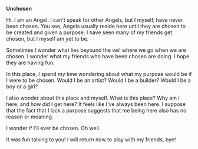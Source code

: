 **Unchosen**

Hi. I am an Angel. I can't speak for other Angels, but I myself, have never been chosen. You see, Angels usually reside here until they are chosen to be created and given a purpose. I have seen many of my friends get chosen, but I myself am yet to be.

Sometimes I wonder what lies beyound the veil where we go when we are chosen. I wonder what my friends who have been chosen are doing. I hope they are having fun.

In this place, I spend my time wondering about what my purpose would be if I were to be chosen. Would I be an artist? Would I be a builder? Would I be a boy or a girl?

I also wonder about this place and myself. What is this place? Why am I here, and how did I get here? It feels like I've always been here. I suppose that the fact that I lack a purpose suggests that me being here also has no reason or meaning.

I wonder if I'll ever be chosen. Oh well.

It was fun talking to you! I will return now to play with my friends, bye!